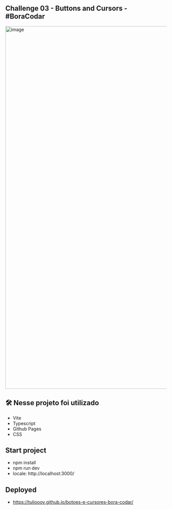 ## Challenge 03 - Buttons and Cursors - #BoraCodar

<img width="1130" alt="image" src="https://user-images.githubusercontent.com/28486303/215273435-a76208a1-4b01-40cc-bd67-6cafad9c564b.png">

## 🛠️ Nesse projeto foi utilizado
- Vite
- Typescript
- Github Pages
- CSS

## Start project

- npm install
- npm run dev
- locale: http://localhost:3000/

## Deployed
- https://tuliooov.github.io/botoes-e-cursores-bora-codar/
